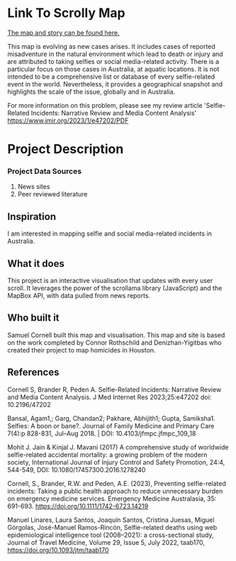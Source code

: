 
# Link To Scrolly Map

[The map and story can be found here.](https://samuelcornell.github.io/selfiemap/source/index.html)

This map is evolving as new cases arises. It includes cases of reported misadventure in the natural environment which lead to death or injury and are attributed to taking selfies or social media-related activity. There is a particular focus on those cases in Australia, at aquatic locations. It is not intended to be a comprehensive list or database of every selfie-related event in the world. Nevertheless, it provides a geographical snapshot and highlights the scale of the issue, globally and in Australia. 

For more information on this problem, please see my review article 'Selfie-Related Incidents: Narrative Review and Media Content Analysis'
https://www.jmir.org/2023/1/e47202/PDF

# Project Description

### Project Data Sources

1. News sites
2. Peer reviewed literature

## Inspiration

I am interested in mapping selfie and social media-related incidents in Australia.

## What it does

This project is an interactive visualisation that updates with every user scroll. It leverages the power of the scrollama library (JavaScript) and the MapBox API, with data pulled from news reports. 

## Who built it

Samuel Cornell built this map and visualisation. This map and site is based on the work completed by Connor Rothschild and Denizhan-Yigitbas who created their project to map homicides in Houston.

## References

Cornell S, Brander R, Peden A. Selfie-Related Incidents: Narrative Review and Media Content Analysis. J Med Internet Res 2023;25:e47202 doi: 10.2196/47202 

Bansal, Agam1,; Garg, Chandan2; Pakhare, Abhijith1; Gupta, Samiksha1. Selfies: A boon or bane?. Journal of Family Medicine and Primary Care 7(4):p 828-831, Jul–Aug 2018. | DOI: 10.4103/jfmpc.jfmpc_109_18 

Mohit J. Jain & Kinjal J. Mavani (2017) A comprehensive study of worldwide selfie-related accidental mortality: a growing problem of the modern society, International Journal of Injury Control and Safety Promotion, 24:4, 544-549, DOI: 10.1080/17457300.2016.1278240 

Cornell, S., Brander, R.W. and Peden, A.E. (2023), Preventing selfie-related incidents: Taking a public health approach to reduce unnecessary burden on emergency medicine services. Emergency Medicine Australasia, 35: 691-693. https://doi.org/10.1111/1742-6723.14219

Manuel Linares, Laura Santos, Joaquín Santos, Cristina Juesas, Miguel Górgolas, José-Manuel Ramos-Rincón, Selfie-related deaths using web epidemiological intelligence tool (2008–2021): a cross-sectional study, Journal of Travel Medicine, Volume 29, Issue 5, July 2022, taab170, https://doi.org/10.1093/jtm/taab170



 

